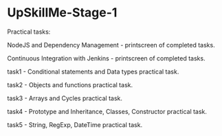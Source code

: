 # UpSkillMe-Stage-1
Practical tasks:

NodeJS and Dependency Management - printscreen of completed tasks. 

Continuous Integration with Jenkins - printscreen of completed tasks.

task1 - Conditional statements and Data types practical task.

task2 - Objects and functions practical task. 

task3 - Arrays and Cycles practical task.

task4 - Prototype and Inheritance, Classes, Constructor practical task.

task5 - String, RegExp, DateTime practical task.
